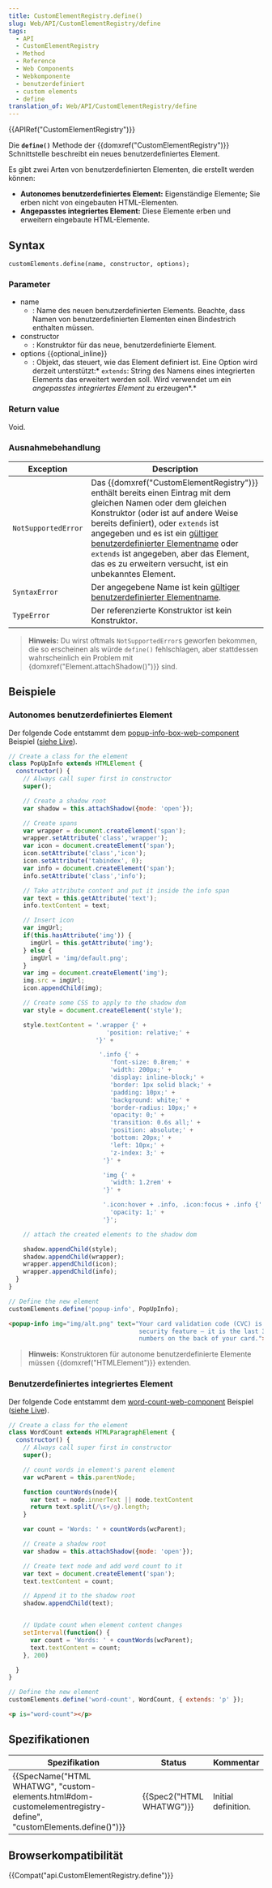```yaml
---
title: CustomElementRegistry.define()
slug: Web/API/CustomElementRegistry/define
tags:
  - API
  - CustomElementRegistry
  - Method
  - Reference
  - Web Components
  - Webkomponente
  - benutzerdefiniert
  - custom elements
  - define
translation_of: Web/API/CustomElementRegistry/define
---
```

{{APIRef("CustomElementRegistry")}}

Die **`define()`** Methode der {{domxref("CustomElementRegistry")}} Schnittstelle beschreibt ein neues benutzerdefiniertes Element.

Es gibt zwei Arten von benutzerdefinierten Elementen, die erstellt werden können:

- **Autonomes benutzerdefiniertes Element:** Eigenständige Elemente; Sie erben nicht von eingebauten HTML-Elementen.
- **Angepasstes integriertes Element:** Diese Elemente erben und erweitern eingebaute HTML-Elemente.

## Syntax

    customElements.define(name, constructor, options);

### Parameter

- name
  - : Name des neuen benutzerdefinierten Elements. Beachte, dass Namen von benutzerdefinierten Elementen einen Bindestrich enthalten müssen.
- constructor
  - : Konstruktor für das neue, benutzerdefinierte Element.
- options {{optional_inline}}
  - : Objekt, das steuert, wie das Element definiert ist. Eine Option wird derzeit unterstützt:\* `extends`: String des Namens eines integrierten Elements das erweitert werden soll. Wird verwendet um ein _angepasstes integriertes Element_ zu erzeugen*.*

### Return value

Void.

### Ausnahmebehandlung

| Exception           | Description                                                                                                                                                                                                                                                                                                                                                                                                                                                                     |
| ------------------- | ------------------------------------------------------------------------------------------------------------------------------------------------------------------------------------------------------------------------------------------------------------------------------------------------------------------------------------------------------------------------------------------------------------------------------------------------------------------------------- |
| `NotSupportedError` | Das {{domxref("CustomElementRegistry")}} enthält bereits einen Eintrag mit dem gleichen Namen oder dem gleichen Konstruktor (oder ist auf andere Weise bereits definiert), oder `extends` ist angegeben und es ist ein [gültiger benutzerdefinierter Elementname](https://html.spec.whatwg.org/multipage/custom-elements.html#valid-custom-element-name) oder `extends` ist angegeben, aber das Element, das es zu erweitern versucht, ist ein unbekanntes Element. |
| `SyntaxError`       | Der angegebene Name ist kein [gültiger benutzerdefinierter Elementname](https://html.spec.whatwg.org/multipage/custom-elements.html#valid-custom-element-name).                                                                                                                                                                                                                                                                                                                 |
| `TypeError`         | Der referenzierte Konstruktor ist kein Konstruktor.                                                                                                                                                                                                                                                                                                                                                                                                                             |

> **Hinweis:** Du wirst oftmals `NotSupportedError`s geworfen bekommen, die so erscheinen als würde `define()` fehlschlagen, aber stattdessen wahrscheinlich ein Problem mit {domxref("Element.attachShadow()")}} sind.

## Beispiele

### Autonomes benutzerdefiniertes Element

Der folgende Code entstammt dem [popup-info-box-web-component](https://github.com/mdn/web-components-examples/tree/master/popup-info-box-web-component) Beispiel ([siehe Live](https://mdn.github.io/web-components-examples/popup-info-box-web-component/)).

```js
// Create a class for the element
class PopUpInfo extends HTMLElement {
  constructor() {
    // Always call super first in constructor
    super();

    // Create a shadow root
    var shadow = this.attachShadow({mode: 'open'});

    // Create spans
    var wrapper = document.createElement('span');
    wrapper.setAttribute('class','wrapper');
    var icon = document.createElement('span');
    icon.setAttribute('class','icon');
    icon.setAttribute('tabindex', 0);
    var info = document.createElement('span');
    info.setAttribute('class','info');

    // Take attribute content and put it inside the info span
    var text = this.getAttribute('text');
    info.textContent = text;

    // Insert icon
    var imgUrl;
    if(this.hasAttribute('img')) {
      imgUrl = this.getAttribute('img');
    } else {
      imgUrl = 'img/default.png';
    }
    var img = document.createElement('img');
    img.src = imgUrl;
    icon.appendChild(img);

    // Create some CSS to apply to the shadow dom
    var style = document.createElement('style');

    style.textContent = '.wrapper {' +
                           'position: relative;' +
                        '}' +

                         '.info {' +
                            'font-size: 0.8rem;' +
                            'width: 200px;' +
                            'display: inline-block;' +
                            'border: 1px solid black;' +
                            'padding: 10px;' +
                            'background: white;' +
                            'border-radius: 10px;' +
                            'opacity: 0;' +
                            'transition: 0.6s all;' +
                            'position: absolute;' +
                            'bottom: 20px;' +
                            'left: 10px;' +
                            'z-index: 3;' +
                          '}' +

                          'img {' +
                            'width: 1.2rem' +
                          '}' +

                          '.icon:hover + .info, .icon:focus + .info {' +
                            'opacity: 1;' +
                          '}';

    // attach the created elements to the shadow dom

    shadow.appendChild(style);
    shadow.appendChild(wrapper);
    wrapper.appendChild(icon);
    wrapper.appendChild(info);
  }
}

// Define the new element
customElements.define('popup-info', PopUpInfo);
```

```html
<popup-info img="img/alt.png" text="Your card validation code (CVC) is an extra
                                    security feature — it is the last 3 or 4
                                    numbers on the back of your card.">
```

> **Hinweis:** Konstruktoren für autonome benutzerdefinierte Elemente müssen {{domxref("HTMLElement")}} extenden.

### Benutzerdefiniertes integriertes Element

Der folgende Code entstammt dem [word-count-web-component](https://github.com/mdn/web-components-examples/tree/master/word-count-web-component) Beispiel ([siehe Live](https://mdn.github.io/web-components-examples/word-count-web-component/)).

```js
// Create a class for the element
class WordCount extends HTMLParagraphElement {
  constructor() {
    // Always call super first in constructor
    super();

    // count words in element's parent element
    var wcParent = this.parentNode;

    function countWords(node){
      var text = node.innerText || node.textContent
      return text.split(/\s+/g).length;
    }

    var count = 'Words: ' + countWords(wcParent);

    // Create a shadow root
    var shadow = this.attachShadow({mode: 'open'});

    // Create text node and add word count to it
    var text = document.createElement('span');
    text.textContent = count;

    // Append it to the shadow root
    shadow.appendChild(text);


    // Update count when element content changes
    setInterval(function() {
      var count = 'Words: ' + countWords(wcParent);
      text.textContent = count;
    }, 200)

  }
}

// Define the new element
customElements.define('word-count', WordCount, { extends: 'p' });
```

```html
<p is="word-count"></p>
```

## Spezifikationen

| Spezifikation                                                                                                                                        | Status                           | Kommentar           |
| ---------------------------------------------------------------------------------------------------------------------------------------------------- | -------------------------------- | ------------------- |
| {{SpecName("HTML WHATWG", "custom-elements.html#dom-customelementregistry-define", "customElements.define()")}} | {{Spec2("HTML WHATWG")}} | Initial definition. |

## Browserkompatibilität

{{Compat("api.CustomElementRegistry.define")}}
